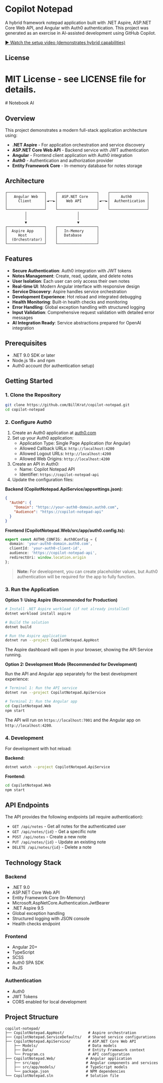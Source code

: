 
# Copilot Notepad

A hybrid framework notepad application built with .NET Aspire, ASP.NET Core Web API, and Angular with Auth0 authentication.  This project was generated as an exercise in AI-assisted development using GitHub Copilot.

[▶ Watch the setup video (demonstrates hybrid capabilities)](https://www.global-webnet.com/files/notepadAi-setup.mp4)

## License

MIT License - see LICENSE file for details.
=======
﻿# Notebook AI

## Overview

This project demonstrates a modern full-stack application architecture using:

- **.NET Aspire** - For application orchestration and service discovery
- **ASP.NET Core Web API** - Backend service with JWT authentication
- **Angular** - Frontend client application with Auth0 integration
- **Auth0** - Authentication and authorization provider
- **Entity Framework Core** - In-memory database for notes storage

## Architecture

```
┌─────────────────┐    ┌──────────────────┐    ┌─────────────────┐
│   Angular Web   │    │  ASP.NET Core    │    │     Auth0       │
│     Client      │◄──►│    Web API       │◄──►│  Authentication │
│                 │    │                  │    │                 │
└─────────────────┘    └──────────────────┘    └─────────────────┘
         │                       │
         │                       │
         ▼                       ▼
┌─────────────────┐    ┌──────────────────┐
│  Aspire App     │    │   In-Memory      │
│     Host        │    │   Database       │
│  (Orchestrator) │    │                  │
└─────────────────┘    └──────────────────┘
```

## Features

- **Secure Authentication**: Auth0 integration with JWT tokens
- **Notes Management**: Create, read, update, and delete notes
- **User Isolation**: Each user can only access their own notes
- **Real-time UI**: Modern Angular interface with responsive design
- **Service Discovery**: Aspire handles service orchestration
- **Development Experience**: Hot reload and integrated debugging
- **Health Monitoring**: Built-in health checks and monitoring
- **Error Handling**: Global exception handling with structured logging
- **Input Validation**: Comprehensive request validation with detailed error messages
- **AI Integration Ready**: Service abstractions prepared for OpenAI integration

## Prerequisites

- .NET 9.0 SDK or later
- Node.js 18+ and npm
- Auth0 account (for authentication setup)

## Getting Started

### 1. Clone the Repository

```bash
git clone https://github.com/BillKrat/copilot-notepad.git
cd copilot-notepad
```

### 2. Configure Auth0

1. Create an Auth0 application at [auth0.com](https://auth0.com)
2. Set up your Auth0 application:
   - Application Type: Single Page Application (for Angular)
   - Allowed Callback URLs: `http://localhost:4200`
   - Allowed Logout URLs: `http://localhost:4200`
   - Allowed Web Origins: `http://localhost:4200`
3. Create an API in Auth0:
   - Name: Copilot Notepad API
   - Identifier: `https://copilot-notepad-api`
4. Update the configuration files:

**Backend (CopilotNotepad.ApiService/appsettings.json):**
```json
{
  "Auth0": {
    "Domain": "https://your-auth0-domain.auth0.com",
    "Audience": "https://copilot-notepad-api"
  }
}
```

**Frontend (CopilotNotepad.Web/src/app/auth0.config.ts):**
```typescript
export const AUTH0_CONFIG: Auth0Config = {
  domain: 'your-auth0-domain.auth0.com',
  clientId: 'your-auth0-client-id',
  audience: 'https://copilot-notepad-api',
  redirectUri: window.location.origin
};
```

> **Note:** For development, you can create placeholder values, but Auth0 authentication will be required for the app to fully function.

### 3. Run the Application

**Option 1: Using Aspire (Recommended for Production)**
```bash
# Install .NET Aspire workload (if not already installed)
dotnet workload install aspire

# Build the solution
dotnet build

# Run the Aspire application
dotnet run --project CopilotNotepad.AppHost
```

The Aspire dashboard will open in your browser, showing the API Service running.

**Option 2: Development Mode (Recommended for Development)**

Run the API and Angular app separately for the best development experience:

```bash
# Terminal 1: Run the API service
dotnet run --project CopilotNotepad.ApiService

# Terminal 2: Run the Angular app
cd CopilotNotepad.Web
npm start
```

The API will run on `https://localhost:7001` and the Angular app on `http://localhost:4200`.

### 4. Development

For development with hot reload:

**Backend:**
```bash
dotnet watch --project CopilotNotepad.ApiService
```

**Frontend:**
```bash
cd CopilotNotepad.Web
npm start
```

## API Endpoints

The API provides the following endpoints (all require authentication):

- `GET /api/notes` - Get all notes for the authenticated user
- `GET /api/notes/{id}` - Get a specific note
- `POST /api/notes` - Create a new note
- `PUT /api/notes/{id}` - Update an existing note
- `DELETE /api/notes/{id}` - Delete a note

## Technology Stack

### Backend
- .NET 9.0
- ASP.NET Core Web API
- Entity Framework Core (In-Memory)
- Microsoft.AspNetCore.Authentication.JwtBearer
- .NET Aspire 9.5
- Global exception handling
- Structured logging with JSON console
- Health checks endpoint

### Frontend
- Angular 20+
- TypeScript
- SCSS
- Auth0 SPA SDK
- RxJS

### Authentication
- Auth0
- JWT Tokens
- CORS enabled for local development

## Project Structure

```
copilot-notepad/
├── CopilotNotepad.AppHost/           # Aspire orchestration
├── CopilotNotepad.ServiceDefaults/   # Shared service configurations
├── CopilotNotepad.ApiService/        # ASP.NET Core Web API
│   ├── Models/                       # Data models
│   ├── Data/                         # Entity Framework context
│   └── Program.cs                    # API configuration
├── CopilotNotepad.Web/              # Angular application
│   ├── src/app/                     # Angular components and services
│   ├── src/app/models/              # TypeScript models
│   └── package.json                 # NPM dependencies
└── CopilotNotepad.sln               # Solution file
```
